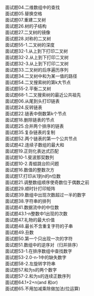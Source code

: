 面试题04.二维数组中的查找 <br>
面试题05.替换空格 <br>
面试题07.重建二叉树 <br>
面试题26.树的子结构 <br>
面试题27.二叉树的镜像 <br>
面试题28.对称的二叉树 <br>
面试题55-1.二叉树的深度 <br>
面试题32-1.从上到下打印二叉树 <br>
面试题32-2.从上到下打印二叉树 <br>
面试题32-3.从上到下打印二叉树 <br>
面试题33.二叉树的后序遍历序列 <br>
面试题34.二叉树中和为某一值的路径 <br>
面试题54.二叉搜索树的第k大节点 <br>
面试题55-2.平衡二叉树 <br>
面试题68-1.二叉搜索树的最近公共祖先 <br>
面试题06.从尾到头打印链表 <br>
面试题24.反转链表 <br>
面试题22.链表中倒数第k个节点 <br>
面试题18.删除链表的节点 <br>
面试题25.合并两个排序的链表 <br>
面试题35.复杂链表的复制 <br>
面试题52.两个链表的第一个公共节点 <br>
面试题42.连续子数组的最大和 <br>
面试题19.正则化表达式匹配 <br>
面试题10-1.斐波那契数列 <br>
面试题10-2.青蛙跳台阶问题 <br>
面试题16.数值的整数次方 <br>
面试题17.打印从1到n的n位数 <br>
面试题21.调整数组顺序使奇数位于偶数之前 <br>
面试题29.顺时针打印矩阵 <br>
面试题39.数组中出现次数超过一半的数字 <br>
面试题38.字符串的排列 <br>
面试题41.数据流中的中位数 <br>
面试题43.1-n整数中1出现的次数 <br>
面试题47.礼物的最大价值 <br>
面试题48.最长不含重复字符的子串 <br>
面试题49.丑数<br>
面试题50.第一个只出现一次的字符 <br>
面试题51.数组中的逆序对（归并排序） <br>
面试题53-1.在排序数组中查找数字 <br>
面试题53-2.0-n-1中的缺失数字 <br>
面试题58-2.左旋转字符串 <br>
面试题57.和为s的两个数字 <br>
面试题57-2.和为s的连续正数序列 <br>
面试题64.1+2+n(and 和or) <br>
面试题65.不用加减乘除做加法(位运算) <br>
